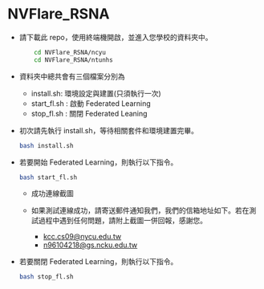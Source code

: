 # NVFlare_RSNA

- 請下載此 repo，使用終端機開啟，並進入您學校的資料夾中。

	```bash
		cd NVFlare_RSNA/ncyu
		cd NVFlare_RSNA/ntunhs
	```

- 資料夾中總共會有三個檔案分別為
    - install.sh: 環境設定與建置(只須執行一次)
    - start_fl.sh : 啟動 Federated Learning
    - stop_fl.sh : 關閉 Federated Leaning
- 初次請先執行 install.sh，等待相關套件和環境建置完畢。
    
    ```bash
    bash install.sh
    ```
    
- 若要開始 Federated Learning，則執行以下指令。
    
    ```bash
    bash start_fl.sh
    ```
    
    - 成功連線截圖
      
        
    - 如果測試連線成功，請寄送郵件通知我們，我們的信箱地址如下。若在測試過程中遇到任何問題，請附上截圖一併回報，感謝您。
        - kcc.cs09@nycu.edu.tw
        - n96104218@gs.ncku.edu.tw
- 若要關閉 Federated Learning，則執行以下指令。
    
    ```bash
    bash stop_fl.sh
    ```